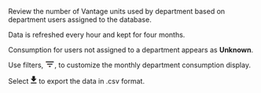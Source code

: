 Review the number of Vantage units used by department based on department users assigned to the database.

Data is refreshed every hour and kept for four months.

Consumption for users not assigned to a department appears as **Unknown**.

Use filters, ![FilterIcon.png](../Images/FilterIcon.png), to customize the monthly department consumption display.

Select  ![ConsumptionExport.png](../Images/ConsumptionExport.png) to export the data in .csv format.